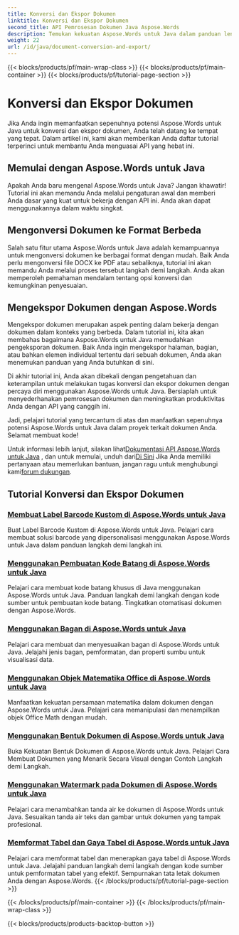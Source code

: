 ```yaml
---
title: Konversi dan Ekspor Dokumen
linktitle: Konversi dan Ekspor Dokumen
second_title: API Pemrosesan Dokumen Java Aspose.Words
description: Temukan kekuatan Aspose.Words untuk Java dalam panduan lengkap ini. Pelajari cara mengonversi dan mengekspor dokumen dengan mudah.
weight: 22
url: /id/java/document-conversion-and-export/
---
```


{{< blocks/products/pf/main-wrap-class >}}
{{< blocks/products/pf/main-container >}}
{{< blocks/products/pf/tutorial-page-section >}}

# Konversi dan Ekspor Dokumen


Jika Anda ingin memanfaatkan sepenuhnya potensi Aspose.Words untuk Java untuk konversi dan ekspor dokumen, Anda telah datang ke tempat yang tepat. Dalam artikel ini, kami akan memberikan Anda daftar tutorial terperinci untuk membantu Anda menguasai API yang hebat ini.

## Memulai dengan Aspose.Words untuk Java
Apakah Anda baru mengenal Aspose.Words untuk Java? Jangan khawatir! Tutorial ini akan memandu Anda melalui pengaturan awal dan memberi Anda dasar yang kuat untuk bekerja dengan API ini. Anda akan dapat menggunakannya dalam waktu singkat.

## Mengonversi Dokumen ke Format Berbeda
Salah satu fitur utama Aspose.Words untuk Java adalah kemampuannya untuk mengonversi dokumen ke berbagai format dengan mudah. Baik Anda perlu mengonversi file DOCX ke PDF atau sebaliknya, tutorial ini akan memandu Anda melalui proses tersebut langkah demi langkah. Anda akan memperoleh pemahaman mendalam tentang opsi konversi dan kemungkinan penyesuaian.

## Mengekspor Dokumen dengan Aspose.Words
Mengekspor dokumen merupakan aspek penting dalam bekerja dengan dokumen dalam konteks yang berbeda. Dalam tutorial ini, kita akan membahas bagaimana Aspose.Words untuk Java memudahkan pengeksporan dokumen. Baik Anda ingin mengekspor halaman, bagian, atau bahkan elemen individual tertentu dari sebuah dokumen, Anda akan menemukan panduan yang Anda butuhkan di sini.

Di akhir tutorial ini, Anda akan dibekali dengan pengetahuan dan keterampilan untuk melakukan tugas konversi dan ekspor dokumen dengan percaya diri menggunakan Aspose.Words untuk Java. Bersiaplah untuk menyederhanakan pemrosesan dokumen dan meningkatkan produktivitas Anda dengan API yang canggih ini.

Jadi, pelajari tutorial yang tercantum di atas dan manfaatkan sepenuhnya potensi Aspose.Words untuk Java dalam proyek terkait dokumen Anda. Selamat membuat kode!

 Untuk informasi lebih lanjut, silakan lihat[Dokumentasi API Aspose.Words untuk Java](https://reference.aspose.com/words/java/) , dan untuk memulai, unduh dari[Di Sini](https://releases.aspose.com/words/java/) Jika Anda memiliki pertanyaan atau memerlukan bantuan, jangan ragu untuk menghubungi kami[forum dukungan](https://forum.aspose.com/).

## Tutorial Konversi dan Ekspor Dokumen
### [Membuat Label Barcode Kustom di Aspose.Words untuk Java](./generating-custom-barcode-labels/)
Buat Label Barcode Kustom di Aspose.Words untuk Java. Pelajari cara membuat solusi barcode yang dipersonalisasi menggunakan Aspose.Words untuk Java dalam panduan langkah demi langkah ini.
### [Menggunakan Pembuatan Kode Batang di Aspose.Words untuk Java](./using-barcode-generation/)
Pelajari cara membuat kode batang khusus di Java menggunakan Aspose.Words untuk Java. Panduan langkah demi langkah dengan kode sumber untuk pembuatan kode batang. Tingkatkan otomatisasi dokumen dengan Aspose.Words.
### [Menggunakan Bagan di Aspose.Words untuk Java](./using-charts/)
Pelajari cara membuat dan menyesuaikan bagan di Aspose.Words untuk Java. Jelajahi jenis bagan, pemformatan, dan properti sumbu untuk visualisasi data.
### [Menggunakan Objek Matematika Office di Aspose.Words untuk Java](./using-office-math-objects/)
Manfaatkan kekuatan persamaan matematika dalam dokumen dengan Aspose.Words untuk Java. Pelajari cara memanipulasi dan menampilkan objek Office Math dengan mudah.
### [Menggunakan Bentuk Dokumen di Aspose.Words untuk Java](./using-document-shapes/)
Buka Kekuatan Bentuk Dokumen di Aspose.Words untuk Java. Pelajari Cara Membuat Dokumen yang Menarik Secara Visual dengan Contoh Langkah demi Langkah.
### [Menggunakan Watermark pada Dokumen di Aspose.Words untuk Java](./using-watermarks-to-documents/)
Pelajari cara menambahkan tanda air ke dokumen di Aspose.Words untuk Java. Sesuaikan tanda air teks dan gambar untuk dokumen yang tampak profesional.
### [Memformat Tabel dan Gaya Tabel di Aspose.Words untuk Java](./formatting-tables-and-table-styles/)
Pelajari cara memformat tabel dan menerapkan gaya tabel di Aspose.Words untuk Java. Jelajahi panduan langkah demi langkah dengan kode sumber untuk pemformatan tabel yang efektif. Sempurnakan tata letak dokumen Anda dengan Aspose.Words.
{{< /blocks/products/pf/tutorial-page-section >}}

{{< /blocks/products/pf/main-container >}}
{{< /blocks/products/pf/main-wrap-class >}}

{{< blocks/products/products-backtop-button >}}
